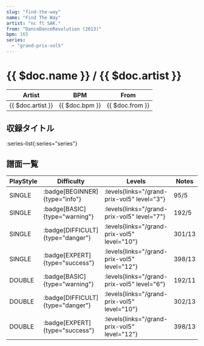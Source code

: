 ```yaml
---
slug: "find-the-way"
name: "Find The Way"
artist: "nc ft SAK."
from: "DanceDanceRevolution (2013)"
bpm: 165
series:
  - "grand-prix-vol5"
---
```


# {{ $doc.name }} / {{ $doc.artist }}

|Artist|BPM|From|
|------|---|----|
|{{ $doc.artist }}|{{ $doc.bpm }}|{{ $doc.from }}|

## 収録タイトル

:series-list{:series="series"}

## 譜面一覧

|PlayStyle|Difficulty|Levels|Notes|Movie|
|---------|----------|------|-----|-----|
|SINGLE| :badge[BEGINNER]{type="info"}| :levels{links="/grand-prix-vol5" level="3"}|95/5||
|SINGLE| :badge[BASIC]{type="warning"}| :levels{links="/grand-prix-vol5" level="7"}|192/5||
|SINGLE| :badge[DIFFICULT]{type="danger"}| :levels{links="/grand-prix-vol5" level="10"}|301/13||
|SINGLE| :badge[EXPERT]{type="success"}| :levels{links="/grand-prix-vol5" level="12"}|398/13||
|DOUBLE| :badge[BASIC]{type="warning"}| :levels{links="/grand-prix-vol5" level="6"}|192/11||
|DOUBLE| :badge[DIFFICULT]{type="danger"}| :levels{links="/grand-prix-vol5" level="10"}|302/13||
|DOUBLE| :badge[EXPERT]{type="success"}| :levels{links="/grand-prix-vol5" level="12"}|398/13||
